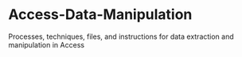 # Access-Data-Manipulation
Processes, techniques, files, and instructions for data extraction and manipulation in Access
